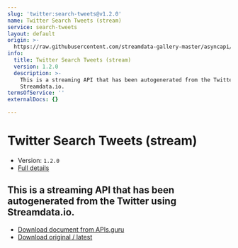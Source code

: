 ```yaml
---
slug: 'twitter:search-tweets@v1.2.0'
name: Twitter Search Tweets (stream)
service: search-tweets
layout: default
origin: >-
  https://raw.githubusercontent.com/streamdata-gallery-master/asyncapi/master/_listings/twitter/twitter-search-tweets-stream-async.md
info:
  title: Twitter Search Tweets (stream)
  version: 1.2.0
  description: >-
    This is a streaming API that has been autogenerated from the Twitter using
    Streamdata.io.
termsOfService: ''
externalDocs: {}

---
```

# Twitter Search Tweets (stream)

* Version: `1.2.0`
* [Full details](../html/twitter:search-tweets@v1.2.0.html)




## This is a streaming API that has been autogenerated from the Twitter using Streamdata.io.



* [Download document from APIs.guru](https://raw.githubusercontent.com/APIs-guru/asyncapi-directory/master/docs/APIs/twitter%3Asearch-tweets%40v1.2.0.yaml)
* [Download original / latest](https://raw.githubusercontent.com/streamdata-gallery-master/asyncapi/master/_listings/twitter/twitter-search-tweets-stream-async.md)

<script type="application/ld+json">
{
  "@context": "http://schema.org/",
  "@type": "WebAPI",
  "description": "This is a streaming API that has been autogenerated from the Twitter using Streamdata.io.",
  "documentation": "",

  "name": "Twitter Search Tweets (stream)"
}
</script>
